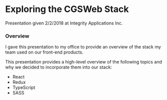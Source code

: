 # Exploring the CGSWeb Stack

Presentation given 2/2/2018 at Integrity Applications Inc.

### Overview

I gave this presentation to my office to provide an overview of the stack my team used on our front-end products.

This presentation provides a high-level overview of the following topics and why we decided to incorporate them into our stack:

-   React
-   Redux
-   TypeScript
-   SASS
